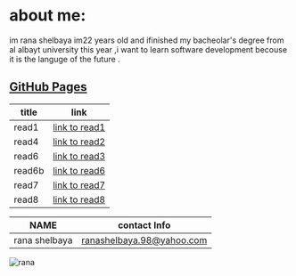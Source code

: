 # about me:
im rana shelbaya im22 years old and ifinished my bacheolar's degree from al albayt university this year ,i want to learn software development becouse it is the languge of the future .
## [GitHub Pages](https://github.com/RANA469) 


| title | link |
| ----- | --------------------------------------------------------------- |
| read1 | [link to read1](https://rana469.github.io/READING-NOTES-/read-01) |
| read4 |[link to read2](https://github.com/RANA469/READING-NOTES-/blob/main/read-02)|
|read6|[link to read3](https://github.com/RANA469/READING-NOTES-/blob/main/read-03)|
| read6b|[link to read6](https://github.com/RANA469/READING-NOTES-/blob/main/read-06-a)|
| read7 |[link to read7](https://github.com/RANA469/READING-NOTES-/blob/main/read-07.md)|
| read8 | [link to read8](https://github.com/RANA469/READING-NOTES-/blob/main/read-08.md) |

| NAME | contact Info |
|------------ | ------------- |
|rana shelbaya |ranashelbaya.98@yahoo.com|

![rana ](https://pbs.twimg.com/media/C9FppRVXcAA-CXN.jpg) 



